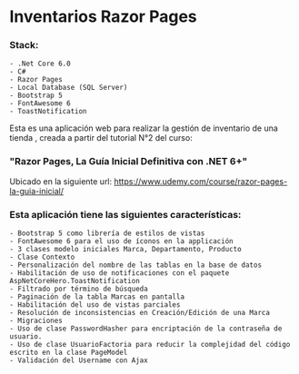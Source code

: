 # Inventarios Razor Pages

### Stack: 
    - .Net Core 6.0 
    - C# 
    - Razor Pages 
    - Local Database (SQL Server)
    - Bootstrap 5
    - FontAwesome 6
    - ToastNotification

Esta es una aplicación web para realizar la gestión de inventario de una tienda , creada a partir del tutorial N°2 del curso: 
### "Razor Pages, La Guía Inicial Definitiva con .NET 6+" 

Ubicado en la siguiente url: 
https://www.udemy.com/course/razor-pages-la-guia-inicial/

### Esta aplicación tiene las siguientes características:

    - Bootstrap 5 como librería de estilos de vistas
    - FontAwesome 6 para el uso de íconos en la applicación
    - 3 clases modelo iniciales Marca, Departamento, Producto
    - Clase Contexto
    - Personalización del nombre de las tablas en la base de datos
    - Habilitación de uso de notificaciones con el paquete AspNetCoreHero.ToastNotification
    - Filtrado por término de búsqueda
    - Paginación de la tabla Marcas en pantalla
    - Habilitación del uso de vistas parciales
    - Resolución de inconsistencias en Creación/Edición de una Marca
    - Migraciones
    - Uso de clase PasswordHasher para encriptación de la contraseña de usuario.
    - Uso de clase UsuarioFactoria para reducir la complejidad del código escrito en la clase PageModel
    - Validación del Username con Ajax
